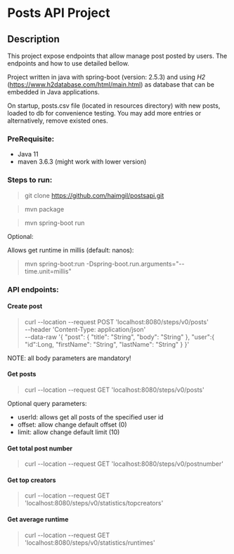 # Posts API Project

## Description
This project expose endpoints that allow manage post posted by users. The endpoints and how to use detailed bellow.

Project written in java with spring-boot (version: 2.5.3)
and using *H2* (https://www.h2database.com/html/main.html)
as database that can be embedded in Java applications.

On startup, posts.csv file (located in resources directory) with new posts, loaded to db for convenience testing. You may add more entries or alternatively, remove existed ones.

### PreRequisite:
- Java 11
- maven 3.6.3 (might work with lower version)

### Steps to run:
> git clone https://github.com/haimgil/postsapi.git

> mvn package 

> mvn spring-boot run

Optional:

Allows get runtime in millis (default: nanos):
> mvn spring-boot:run -Dspring-boot.run.arguments="--time.unit=millis"

### API endpoints:
#### Create post
> curl --location --request POST 'localhost:8080/steps/v0/posts' \
--header 'Content-Type: application/json' \
--data-raw '{
"post": {
"title": "String",
"body": "String"
},
"user":{
"id":Long,
"firstName": "String",
"lastName": "String"
}
}'

NOTE: all body parameters are mandatory!
#### Get posts
>curl --location --request GET 'localhost:8080/steps/v0/posts'

Optional query parameters:
* userId: allows get all posts of the specified user id
* offset: allow change default offset (0)
* limit: allow change default limit (10)
#### Get total post number
>curl --location --request GET 'localhost:8080/steps/v0/postnumber'
#### Get top creators
>curl --location --request GET 'localhost:8080/steps/v0/statistics/topcreators'
#### Get average runtime
>curl --location --request GET 'localhost:8080/steps/v0/statistics/runtimes'

